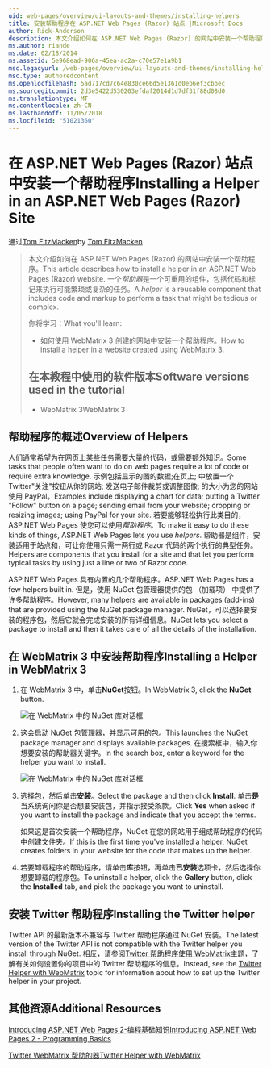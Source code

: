 ```yaml
---
uid: web-pages/overview/ui-layouts-and-themes/installing-helpers
title: 安装帮助程序在 ASP.NET Web Pages (Razor) 站点 |Microsoft Docs
author: Rick-Anderson
description: 本文介绍如何在 ASP.NET Web Pages (Razor) 的网站中安装一个帮助程序。 帮助器是包含代码和每个标记的可重用组件...
ms.author: riande
ms.date: 02/18/2014
ms.assetid: 5e968ead-906a-45ea-ac2a-c70e57e1a9b1
msc.legacyurl: /web-pages/overview/ui-layouts-and-themes/installing-helpers
msc.type: authoredcontent
ms.openlocfilehash: 5ad717cd7c64e830ce66d5e1361d0eb6ef3cbbec
ms.sourcegitcommit: 2d3e5422d530203efdaf2014d1d7df31f88d08d0
ms.translationtype: MT
ms.contentlocale: zh-CN
ms.lasthandoff: 11/05/2018
ms.locfileid: "51021360"
---
```

<a name="installing-a-helper-in-an-aspnet-web-pages-razor-site"></a><span data-ttu-id="7dac2-104">在 ASP.NET Web Pages (Razor) 站点中安装一个帮助程序</span><span class="sxs-lookup"><span data-stu-id="7dac2-104">Installing a Helper in an ASP.NET Web Pages (Razor) Site</span></span>
====================
<span data-ttu-id="7dac2-105">通过[Tom FitzMacken](https://github.com/tfitzmac)</span><span class="sxs-lookup"><span data-stu-id="7dac2-105">by [Tom FitzMacken](https://github.com/tfitzmac)</span></span>

> <span data-ttu-id="7dac2-106">本文介绍如何在 ASP.NET Web Pages (Razor) 的网站中安装一个帮助程序。</span><span class="sxs-lookup"><span data-stu-id="7dac2-106">This article describes how to install a helper in an ASP.NET Web Pages (Razor) website.</span></span> <span data-ttu-id="7dac2-107">一个*帮助器*是一个可重用的组件，包括代码和标记来执行可能繁琐或复杂的任务。</span><span class="sxs-lookup"><span data-stu-id="7dac2-107">A *helper* is a reusable component that includes code and markup to perform a task that might be tedious or complex.</span></span>
> 
> <span data-ttu-id="7dac2-108">你将学习：</span><span class="sxs-lookup"><span data-stu-id="7dac2-108">What you'll learn:</span></span>
> 
> - <span data-ttu-id="7dac2-109">如何使用 WebMatrix 3 创建的网站中安装一个帮助程序。</span><span class="sxs-lookup"><span data-stu-id="7dac2-109">How to install a helper in a website created using WebMatrix 3.</span></span>
>   
> 
> ## <a name="software-versions-used-in-the-tutorial"></a><span data-ttu-id="7dac2-110">在本教程中使用的软件版本</span><span class="sxs-lookup"><span data-stu-id="7dac2-110">Software versions used in the tutorial</span></span>
> 
> 
> - <span data-ttu-id="7dac2-111">WebMatrix 3</span><span class="sxs-lookup"><span data-stu-id="7dac2-111">WebMatrix 3</span></span>


## <a name="overview-of-helpers"></a><span data-ttu-id="7dac2-112">帮助程序的概述</span><span class="sxs-lookup"><span data-stu-id="7dac2-112">Overview of Helpers</span></span>

<span data-ttu-id="7dac2-113">人们通常希望为在网页上某些任务需要大量的代码，或需要额外知识。</span><span class="sxs-lookup"><span data-stu-id="7dac2-113">Some tasks that people often want to do on web pages require a lot of code or require extra knowledge.</span></span> <span data-ttu-id="7dac2-114">示例包括显示的图的数据;在页上; 中放置一个 Twitter"关注"按钮从你的网站; 发送电子邮件裁剪或调整图像; 的大小为您的网站使用 PayPal。</span><span class="sxs-lookup"><span data-stu-id="7dac2-114">Examples include displaying a chart for data; putting a Twitter "Follow" button on a page; sending email from your website; cropping or resizing images; using PayPal for your site.</span></span> <span data-ttu-id="7dac2-115">若要能够轻松执行此类目的，ASP.NET Web Pages 使您可以使用*帮助程序*。</span><span class="sxs-lookup"><span data-stu-id="7dac2-115">To make it easy to do these kinds of things, ASP.NET Web Pages lets you use *helpers*.</span></span> <span data-ttu-id="7dac2-116">帮助器是组件，安装适用于站点和，可让你使用只需一两行或 Razor 代码的两个执行的典型任务。</span><span class="sxs-lookup"><span data-stu-id="7dac2-116">Helpers are components that you install for a site and that let you perform typical tasks by using just a line or two of Razor code.</span></span>

<span data-ttu-id="7dac2-117">ASP.NET Web Pages 具有内置的几个帮助程序。</span><span class="sxs-lookup"><span data-stu-id="7dac2-117">ASP.NET Web Pages has a few helpers built in.</span></span> <span data-ttu-id="7dac2-118">但是，使用 NuGet 包管理器提供的包 （加载项） 中提供了许多帮助程序。</span><span class="sxs-lookup"><span data-stu-id="7dac2-118">However, many helpers are available in packages (add-ins) that are provided using the NuGet package manager.</span></span> <span data-ttu-id="7dac2-119">NuGet，可以选择要安装的程序包，然后它就会完成安装的所有详细信息。</span><span class="sxs-lookup"><span data-stu-id="7dac2-119">NuGet lets you select a package to install and then it takes care of all the details of the installation.</span></span>

## <a name="installing-a-helper-in-webmatrix-3"></a><span data-ttu-id="7dac2-120">在 WebMatrix 3 中安装帮助程序</span><span class="sxs-lookup"><span data-stu-id="7dac2-120">Installing a Helper in WebMatrix 3</span></span>

1. <span data-ttu-id="7dac2-121">在 WebMatrix 3 中，单击**NuGet**按钮。</span><span class="sxs-lookup"><span data-stu-id="7dac2-121">In WebMatrix 3, click the **NuGet** button.</span></span>

    ![在 WebMatrix 中的 NuGet 库对话框](installing-helpers/_static/image1.png)
2. <span data-ttu-id="7dac2-123">这会启动 NuGet 包管理器，并显示可用的包。</span><span class="sxs-lookup"><span data-stu-id="7dac2-123">This launches the NuGet package manager and displays available packages.</span></span> <span data-ttu-id="7dac2-124">在搜索框中，输入你想要安装的帮助器关键字。</span><span class="sxs-lookup"><span data-stu-id="7dac2-124">In the search box, enter a keyword for the helper you want to install.</span></span>

    ![在 WebMatrix 中的 NuGet 库对话框](installing-helpers/_static/image2.png)
3. <span data-ttu-id="7dac2-126">选择包，然后单击**安装**。</span><span class="sxs-lookup"><span data-stu-id="7dac2-126">Select the package and then click **Install**.</span></span> <span data-ttu-id="7dac2-127">单击**是**当系统询问你是否想要安装包，并指示接受条款。</span><span class="sxs-lookup"><span data-stu-id="7dac2-127">Click **Yes** when asked if you want to install the package and indicate that you accept the terms.</span></span>

     <span data-ttu-id="7dac2-128">如果这是首次安装一个帮助程序，NuGet 在您的网站用于组成帮助程序的代码中创建文件夹。</span><span class="sxs-lookup"><span data-stu-id="7dac2-128">If this is the first time you've installed a helper, NuGet creates folders in your website for the code that makes up the helper.</span></span>
4. <span data-ttu-id="7dac2-129">若要卸载程序的帮助程序，请单击**库**按钮，再单击**已安装**选项卡，然后选择你想要卸载的程序包。</span><span class="sxs-lookup"><span data-stu-id="7dac2-129">To uninstall a helper, click the **Gallery** button, click the **Installed** tab, and pick the package you want to uninstall.</span></span>

## <a name="installing-the-twitter-helper"></a><span data-ttu-id="7dac2-130">安装 Twitter 帮助程序</span><span class="sxs-lookup"><span data-stu-id="7dac2-130">Installing the Twitter helper</span></span>

<span data-ttu-id="7dac2-131">Twitter API 的最新版本不兼容与 Twitter 帮助程序通过 NuGet 安装。</span><span class="sxs-lookup"><span data-stu-id="7dac2-131">The latest version of the Twitter API is not compatible with the Twitter helper you install through NuGet.</span></span> <span data-ttu-id="7dac2-132">相反，请参阅[Twitter 帮助程序使用 WebMatrix](twitter-helper.md)主题，了解有关如何设置你的项目中的 Twitter 帮助程序的信息。</span><span class="sxs-lookup"><span data-stu-id="7dac2-132">Instead, see the [Twitter Helper with WebMatrix](twitter-helper.md) topic for information about how to set up the Twitter helper in your project.</span></span>

<a id="Additional_Resources"></a>
## <a name="additional-resources"></a><span data-ttu-id="7dac2-133">其他资源</span><span class="sxs-lookup"><span data-stu-id="7dac2-133">Additional Resources</span></span>


[<span data-ttu-id="7dac2-134">Introducing ASP.NET Web Pages 2-编程基础知识</span><span class="sxs-lookup"><span data-stu-id="7dac2-134">Introducing ASP.NET Web Pages 2 - Programming Basics</span></span>](../getting-started/introducing-razor-syntax-c.md)

[<span data-ttu-id="7dac2-135">Twitter WebMatrix 帮助的器</span><span class="sxs-lookup"><span data-stu-id="7dac2-135">Twitter Helper with WebMatrix</span></span>](twitter-helper.md)
